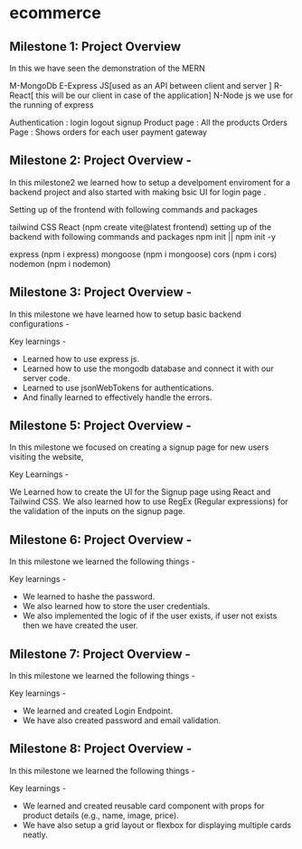 # ecommerce

## Milestone 1: Project Overview

In this we have seen the demonstration of the MERN


M-MongoDb
E-Express JS[used as an API between client and server ]
R-React[ this will be our client in case of the application]
N-Node js we use for the running of express 

Authentication : login logout signup
Product page : All the products 
Orders Page : Shows orders for each user 
payment gateway 


## Milestone 2: Project Overview - 


In this milestone2 we learned how to setup a develpoment enviroment for a backend project and also started with making bsic UI for login page .



Setting up of the frontend with following commands and packages

tailwind CSS
React (npm create vite@latest frontend)
setting up of the backend with following commands and packages npm init || npm init -y

express (npm i express)
mongoose (npm i mongoose)
cors (npm i cors)
nodemon (npm i nodemon)



## Milestone 3: Project Overview - 

In this milestone we have learned how to setup basic backend configurations - 

Key learnings -

- Learned how to use express js.
- Learned how to use the mongodb database and connect it with our server code.
- Learned to use jsonWebTokens for authentications.
- And finally learned to effectively handle the errors.


## Milestone 5: Project Overview -
In this milestone we focused on creating a signup page for new users visiting the website,

Key Learnings -

We Learned how to create the UI for the Signup page using React and Tailwind CSS.
We also learned how to use RegEx (Regular expressions) for the validation of the inputs on the signup page.

## Milestone 6: Project Overview -

In this milestone we learned the following things -

Key learnings - 

- We learned to hashe the password.
- We also learned how to store the user credentials.
- We also implemented the logic of if the user exists, if user not exists then we have created the user.

## Milestone 7: Project Overview -

In this milestone we learned the following things -

Key learnings - 

- We learned and created Login Endpoint.
- We have also created password and email validation.

## Milestone 8: Project Overview -

In this milestone we learned the following things -

Key learnings - 

- We learned and created reusable card component with props for product details (e.g., name, image, price).
- We have also setup a grid layout or flexbox for displaying multiple cards neatly.